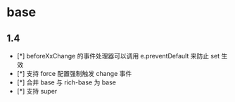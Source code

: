 # base

## 1.4

 - [*] beforeXxChange 的事件处理器可以调用 e.preventDefault 来防止 set 生效
 - [*] 支持 force 配置强制触发 change 事件
 - [*] 合并 base 与 rich-base 为 base
 - [*] 支持 super